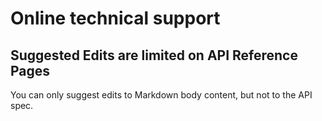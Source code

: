 # Online technical support

## Suggested Edits are limited on API Reference Pages

You can only suggest edits to Markdown body content, but not to the API spec.

